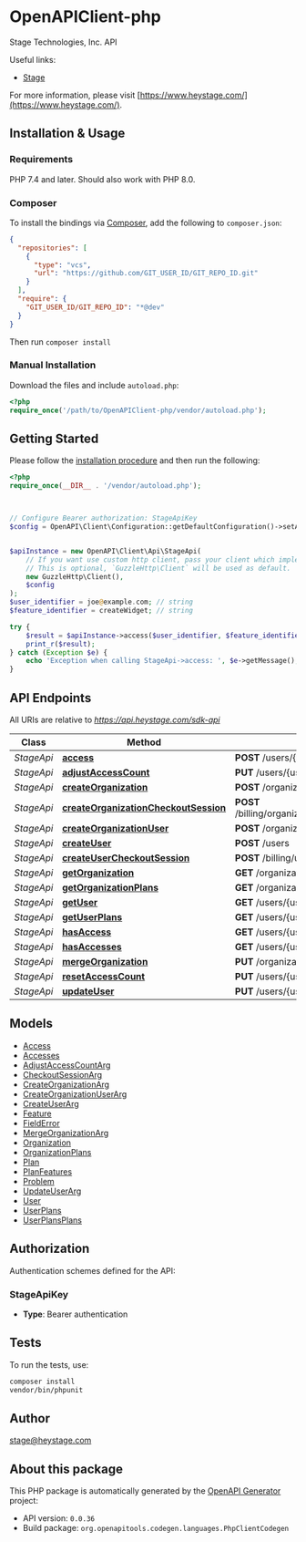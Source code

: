 # OpenAPIClient-php

Stage Technologies, Inc. API

Useful links:
- [Stage](https://www.heystage.com/)

For more information, please visit [https://www.heystage.com/](https://www.heystage.com/).

## Installation & Usage

### Requirements

PHP 7.4 and later.
Should also work with PHP 8.0.

### Composer

To install the bindings via [Composer](https://getcomposer.org/), add the following to `composer.json`:

```json
{
  "repositories": [
    {
      "type": "vcs",
      "url": "https://github.com/GIT_USER_ID/GIT_REPO_ID.git"
    }
  ],
  "require": {
    "GIT_USER_ID/GIT_REPO_ID": "*@dev"
  }
}
```

Then run `composer install`

### Manual Installation

Download the files and include `autoload.php`:

```php
<?php
require_once('/path/to/OpenAPIClient-php/vendor/autoload.php');
```

## Getting Started

Please follow the [installation procedure](#installation--usage) and then run the following:

```php
<?php
require_once(__DIR__ . '/vendor/autoload.php');



// Configure Bearer authorization: StageApiKey
$config = OpenAPI\Client\Configuration::getDefaultConfiguration()->setAccessToken('YOUR_ACCESS_TOKEN');


$apiInstance = new OpenAPI\Client\Api\StageApi(
    // If you want use custom http client, pass your client which implements `GuzzleHttp\ClientInterface`.
    // This is optional, `GuzzleHttp\Client` will be used as default.
    new GuzzleHttp\Client(),
    $config
);
$user_identifier = joe@example.com; // string
$feature_identifier = createWidget; // string

try {
    $result = $apiInstance->access($user_identifier, $feature_identifier);
    print_r($result);
} catch (Exception $e) {
    echo 'Exception when calling StageApi->access: ', $e->getMessage(), PHP_EOL;
}

```

## API Endpoints

All URIs are relative to *https://api.heystage.com/sdk-api*

Class | Method | HTTP request | Description
------------ | ------------- | ------------- | -------------
*StageApi* | [**access**](docs/Api/StageApi.md#access) | **POST** /users/{userIdentifier}/features/{featureIdentifier}/access | 
*StageApi* | [**adjustAccessCount**](docs/Api/StageApi.md#adjustaccesscount) | **PUT** /users/{userIdentifier}/features/{featureIdentifier}/adjustAccessCount | 
*StageApi* | [**createOrganization**](docs/Api/StageApi.md#createorganization) | **POST** /organizations | 
*StageApi* | [**createOrganizationCheckoutSession**](docs/Api/StageApi.md#createorganizationcheckoutsession) | **POST** /billing/organizations/{organizationIdentifier}/plans/{planIdentifier}/checkoutSessions | 
*StageApi* | [**createOrganizationUser**](docs/Api/StageApi.md#createorganizationuser) | **POST** /organizations/{organizationIdentifier}/users | 
*StageApi* | [**createUser**](docs/Api/StageApi.md#createuser) | **POST** /users | 
*StageApi* | [**createUserCheckoutSession**](docs/Api/StageApi.md#createusercheckoutsession) | **POST** /billing/users/{userIdentifier}/plans/{planIdentifier}/checkoutSessions | 
*StageApi* | [**getOrganization**](docs/Api/StageApi.md#getorganization) | **GET** /organizations/{organizationIdentifier} | 
*StageApi* | [**getOrganizationPlans**](docs/Api/StageApi.md#getorganizationplans) | **GET** /organizations/{organizationIdentifier}/plans | 
*StageApi* | [**getUser**](docs/Api/StageApi.md#getuser) | **GET** /users/{userIdentifier} | 
*StageApi* | [**getUserPlans**](docs/Api/StageApi.md#getuserplans) | **GET** /users/{userIdentifier}/plans | 
*StageApi* | [**hasAccess**](docs/Api/StageApi.md#hasaccess) | **GET** /users/{userIdentifier}/features/{featureIdentifier}/access | 
*StageApi* | [**hasAccesses**](docs/Api/StageApi.md#hasaccesses) | **GET** /users/{userIdentifier}/accesses | 
*StageApi* | [**mergeOrganization**](docs/Api/StageApi.md#mergeorganization) | **PUT** /organizations/{organizationIdentifier}/merge | 
*StageApi* | [**resetAccessCount**](docs/Api/StageApi.md#resetaccesscount) | **PUT** /users/{userIdentifier}/features/{featureIdentifier}/resetAccessCount | 
*StageApi* | [**updateUser**](docs/Api/StageApi.md#updateuser) | **PUT** /users/{userIdentifier} | 

## Models

- [Access](docs/Model/Access.md)
- [Accesses](docs/Model/Accesses.md)
- [AdjustAccessCountArg](docs/Model/AdjustAccessCountArg.md)
- [CheckoutSessionArg](docs/Model/CheckoutSessionArg.md)
- [CreateOrganizationArg](docs/Model/CreateOrganizationArg.md)
- [CreateOrganizationUserArg](docs/Model/CreateOrganizationUserArg.md)
- [CreateUserArg](docs/Model/CreateUserArg.md)
- [Feature](docs/Model/Feature.md)
- [FieldError](docs/Model/FieldError.md)
- [MergeOrganizationArg](docs/Model/MergeOrganizationArg.md)
- [Organization](docs/Model/Organization.md)
- [OrganizationPlans](docs/Model/OrganizationPlans.md)
- [Plan](docs/Model/Plan.md)
- [PlanFeatures](docs/Model/PlanFeatures.md)
- [Problem](docs/Model/Problem.md)
- [UpdateUserArg](docs/Model/UpdateUserArg.md)
- [User](docs/Model/User.md)
- [UserPlans](docs/Model/UserPlans.md)
- [UserPlansPlans](docs/Model/UserPlansPlans.md)

## Authorization

Authentication schemes defined for the API:
### StageApiKey

- **Type**: Bearer authentication

## Tests

To run the tests, use:

```bash
composer install
vendor/bin/phpunit
```

## Author

stage@heystage.com

## About this package

This PHP package is automatically generated by the [OpenAPI Generator](https://openapi-generator.tech) project:

- API version: `0.0.36`
- Build package: `org.openapitools.codegen.languages.PhpClientCodegen`
